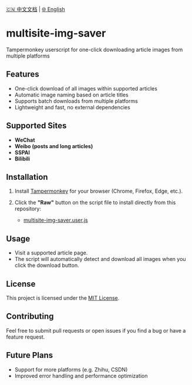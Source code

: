 [🇨🇳 中文文档](./README-zh.md) | [🌐 English](./README.md)

# multisite-img-saver

Tampermonkey userscript for one-click downloading article images from multiple platforms

## Features

* One-click download of all images within supported articles
* Automatic image naming based on article titles
* Supports batch downloads from multiple platforms
* Lightweight and fast, no external dependencies

## Supported Sites

* **WeChat**
* **Weibo (posts and long articles)**
* **SSPAI**
* **Bilibili**

## Installation

1. Install [Tampermonkey](https://www.tampermonkey.net/) for your browser (Chrome, Firefox, Edge, etc.).
2. Click the **"Raw"** button on the script file to install directly from this repository:

   * [multisite-img-saver.user.js](./multisite-img-saver.user.js)

## Usage

* Visit a supported article page.
* The script will automatically detect and download all images when you click the download button.

## License

This project is licensed under the [MIT License](./LICENSE).

## Contributing

Feel free to submit pull requests or open issues if you find a bug or have a feature request.

## Future Plans

* Support for more platforms (e.g. Zhihu, CSDN)
* Improved error handling and performance optimization
